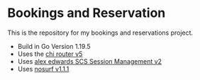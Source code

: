 # Bookings and Reservation

This is the repository for my bookings and reservations project.

- Build in Go Version 1.19.5
- Uses the [chi router v5](https://github.com/go-chi/chi/v5)
- Uses [alex edwards SCS Session Management v2](https://github.com/alexedwards/scs/v2)
- Uses [nosurf v1.1.1](https://github.com/justinas/nosurf)